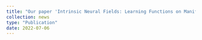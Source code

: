 ```yaml
---
title: "Our paper 'Intrinsic Neural Fields: Learning Functions on Manifolds' was accepted at ECCV 2022!"
collection: news
type: "Publication"
date: 2022-07-06
---
```

